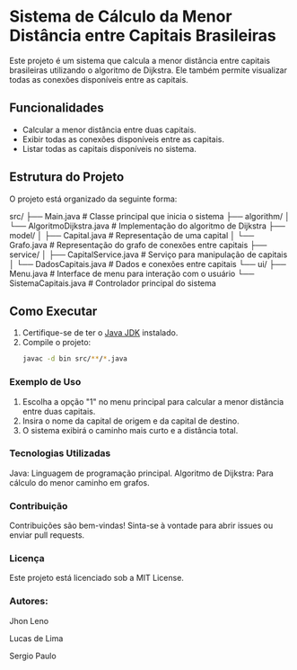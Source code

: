 # Sistema de Cálculo da Menor Distância entre Capitais Brasileiras

Este projeto é um sistema que calcula a menor distância entre capitais brasileiras utilizando o algoritmo de Dijkstra. Ele também permite visualizar todas as conexões disponíveis entre as capitais.

## Funcionalidades

- Calcular a menor distância entre duas capitais.
- Exibir todas as conexões disponíveis entre as capitais.
- Listar todas as capitais disponíveis no sistema.

## Estrutura do Projeto

O projeto está organizado da seguinte forma:

src/ ├── Main.java # Classe principal que inicia o sistema ├── algorithm/ │ └── AlgoritmoDijkstra.java # Implementação do algoritmo de Dijkstra ├── model/ │ ├── Capital.java # Representação de uma capital │ └── Grafo.java # Representação do grafo de conexões entre capitais ├── service/ │ ├── CapitalService.java # Serviço para manipulação de capitais │ └── DadosCapitais.java # Dados e conexões entre capitais └── ui/ ├── Menu.java # Interface de menu para interação com o usuário └── SistemaCapitais.java # Controlador principal do sistema

## Como Executar

1. Certifique-se de ter o [Java JDK](https://www.oracle.com/java/technologies/javase-downloads.html) instalado.
2. Compile o projeto:
   ```bash
   javac -d bin src/**/*.java
   ```

### Exemplo de Uso

1. Escolha a opção "1" no menu principal para calcular a menor distância entre duas capitais.
2. Insira o nome da capital de origem e da capital de destino.
3. O sistema exibirá o caminho mais curto e a distância total.

### Tecnologias Utilizadas

Java: Linguagem de programação principal.
Algoritmo de Dijkstra: Para cálculo do menor caminho em grafos.

### Contribuição

Contribuições são bem-vindas! Sinta-se à vontade para abrir issues ou enviar pull requests.

### Licença

Este projeto está licenciado sob a MIT License.

### Autores:

Jhon Leno

Lucas de Lima

Sergio Paulo